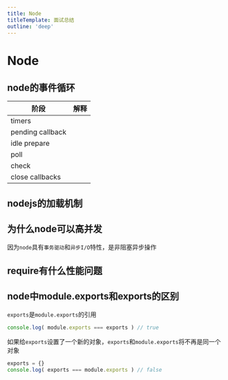 ```yaml
---
title: Node
titleTemplate: 面试总结
outline: 'deep'
---
```



# Node



## node的事件循环

| 阶段 | 解释 |
| ----- | --- |
| timers | |
| pending callback | |
| idle prepare | |
| poll | |
| check | |
| close callbacks | |


## nodejs的加载机制

## 为什么node可以高并发

因为`node`具有`事务驱动`和`异步I/O`特性，是非阻塞异步操作


## require有什么性能问题


## node中module.exports和exports的区别

`exports`是`module.exports`的引用

```js
console.log( module.exports === exports ) // true
```

如果给`exports`设置了一个新的对象，`exports`和`module.exports`将不再是同一个对象

```js
exports = {}
console.log( exports === module.exports ) // false
```
